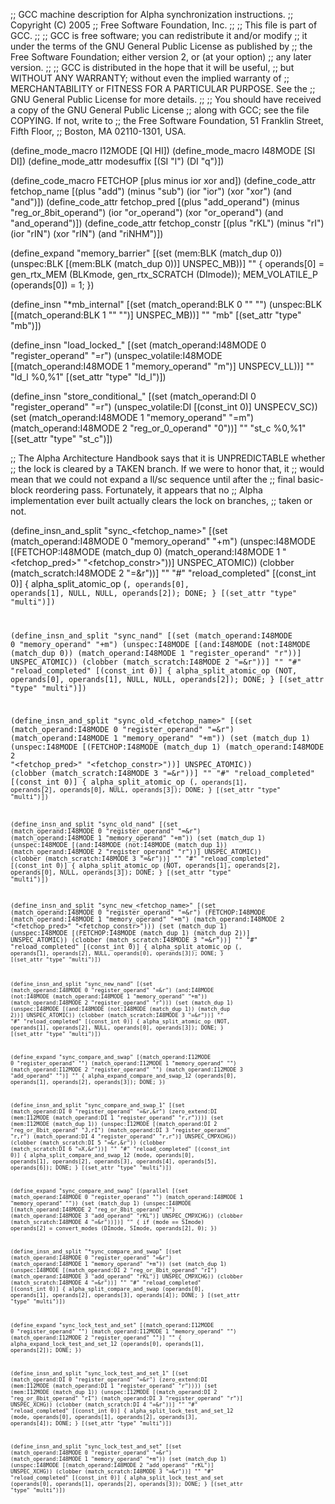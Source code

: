 ;; GCC machine description for Alpha synchronization instructions.
;; Copyright (C) 2005
;; Free Software Foundation, Inc.
;;
;; This file is part of GCC.
;;
;; GCC is free software; you can redistribute it and/or modify
;; it under the terms of the GNU General Public License as published by
;; the Free Software Foundation; either version 2, or (at your option)
;; any later version.
;;
;; GCC is distributed in the hope that it will be useful,
;; but WITHOUT ANY WARRANTY; without even the implied warranty of
;; MERCHANTABILITY or FITNESS FOR A PARTICULAR PURPOSE.  See the
;; GNU General Public License for more details.
;;
;; You should have received a copy of the GNU General Public License
;; along with GCC; see the file COPYING.  If not, write to
;; the Free Software Foundation, 51 Franklin Street, Fifth Floor,
;; Boston, MA 02110-1301, USA.

(define_mode_macro I12MODE [QI HI])
(define_mode_macro I48MODE [SI DI])
(define_mode_attr modesuffix [(SI "l") (DI "q")])

(define_code_macro FETCHOP [plus minus ior xor and])
(define_code_attr fetchop_name
  [(plus "add") (minus "sub") (ior "ior") (xor "xor") (and "and")])
(define_code_attr fetchop_pred
  [(plus "add_operand") (minus "reg_or_8bit_operand")
   (ior "or_operand") (xor "or_operand") (and "and_operand")])
(define_code_attr fetchop_constr
  [(plus "rKL") (minus "rI") (ior "rIN") (xor "rIN") (and "riNHM")])


(define_expand "memory_barrier"
  [(set (mem:BLK (match_dup 0))
	(unspec:BLK [(mem:BLK (match_dup 0))] UNSPEC_MB))]
  ""
{
  operands[0] = gen_rtx_MEM (BLKmode, gen_rtx_SCRATCH (DImode));
  MEM_VOLATILE_P (operands[0]) = 1;
})

(define_insn "*mb_internal"
  [(set (match_operand:BLK 0 "" "")
	(unspec:BLK [(match_operand:BLK 1 "" "")] UNSPEC_MB))]
  ""
  "mb"
  [(set_attr "type" "mb")])

(define_insn "load_locked_<mode>"
  [(set (match_operand:I48MODE 0 "register_operand" "=r")
	(unspec_volatile:I48MODE
	  [(match_operand:I48MODE 1 "memory_operand" "m")]
	  UNSPECV_LL))]
  ""
  "ld<modesuffix>_l %0,%1"
  [(set_attr "type" "ld_l")])

(define_insn "store_conditional_<mode>"
  [(set (match_operand:DI 0 "register_operand" "=r")
        (unspec_volatile:DI [(const_int 0)] UNSPECV_SC))
   (set (match_operand:I48MODE 1 "memory_operand" "=m")
	(match_operand:I48MODE 2 "reg_or_0_operand" "0"))]
  ""
  "st<modesuffix>_c %0,%1"
  [(set_attr "type" "st_c")])

;; The Alpha Architecture Handbook says that it is UNPREDICTABLE whether
;; the lock is cleared by a TAKEN branch.  If we were to honor that, it
;; would mean that we could not expand a ll/sc sequence until after the
;; final basic-block reordering pass.  Fortunately, it appears that no
;; Alpha implementation ever built actually clears the lock on branches,
;; taken or not.

(define_insn_and_split "sync_<fetchop_name><mode>"
  [(set (match_operand:I48MODE 0 "memory_operand" "+m")
	(unspec:I48MODE
	  [(FETCHOP:I48MODE (match_dup 0)
	     (match_operand:I48MODE 1 "<fetchop_pred>" "<fetchop_constr>"))]
	  UNSPEC_ATOMIC))
   (clobber (match_scratch:I48MODE 2 "=&r"))]
  ""
  "#"
  "reload_completed"
  [(const_int 0)]
{
  alpha_split_atomic_op (<CODE>, operands[0], operands[1],
			 NULL, NULL, operands[2]);
  DONE;
}
  [(set_attr "type" "multi")])

(define_insn_and_split "sync_nand<mode>"
  [(set (match_operand:I48MODE 0 "memory_operand" "+m")
	(unspec:I48MODE
	  [(and:I48MODE (not:I48MODE (match_dup 0))
	     (match_operand:I48MODE 1 "register_operand" "r"))]
	  UNSPEC_ATOMIC))
   (clobber (match_scratch:I48MODE 2 "=&r"))]
  ""
  "#"
  "reload_completed"
  [(const_int 0)]
{
  alpha_split_atomic_op (NOT, operands[0], operands[1],
			 NULL, NULL, operands[2]);
  DONE;
}
  [(set_attr "type" "multi")])

(define_insn_and_split "sync_old_<fetchop_name><mode>"
  [(set (match_operand:I48MODE 0 "register_operand" "=&r")
	(match_operand:I48MODE 1 "memory_operand" "+m"))
   (set (match_dup 1)
	(unspec:I48MODE
	  [(FETCHOP:I48MODE (match_dup 1)
	     (match_operand:I48MODE 2 "<fetchop_pred>" "<fetchop_constr>"))]
	  UNSPEC_ATOMIC))
   (clobber (match_scratch:I48MODE 3 "=&r"))]
  ""
  "#"
  "reload_completed"
  [(const_int 0)]
{
  alpha_split_atomic_op (<CODE>, operands[1], operands[2],
			 operands[0], NULL, operands[3]);
  DONE;
}
  [(set_attr "type" "multi")])

(define_insn_and_split "sync_old_nand<mode>"
  [(set (match_operand:I48MODE 0 "register_operand" "=&r")
	(match_operand:I48MODE 1 "memory_operand" "+m"))
   (set (match_dup 1)
	(unspec:I48MODE
	  [(and:I48MODE (not:I48MODE (match_dup 1))
	     (match_operand:I48MODE 2 "register_operand" "r"))]
	  UNSPEC_ATOMIC))
   (clobber (match_scratch:I48MODE 3 "=&r"))]
  ""
  "#"
  "reload_completed"
  [(const_int 0)]
{
  alpha_split_atomic_op (NOT, operands[1], operands[2],
			 operands[0], NULL, operands[3]);
  DONE;
}
  [(set_attr "type" "multi")])

(define_insn_and_split "sync_new_<fetchop_name><mode>"
  [(set (match_operand:I48MODE 0 "register_operand" "=&r")
	(FETCHOP:I48MODE 
	  (match_operand:I48MODE 1 "memory_operand" "+m")
	  (match_operand:I48MODE 2 "<fetchop_pred>" "<fetchop_constr>")))
   (set (match_dup 1)
	(unspec:I48MODE
	  [(FETCHOP:I48MODE (match_dup 1) (match_dup 2))]
	  UNSPEC_ATOMIC))
   (clobber (match_scratch:I48MODE 3 "=&r"))]
  ""
  "#"
  "reload_completed"
  [(const_int 0)]
{
  alpha_split_atomic_op (<CODE>, operands[1], operands[2],
			 NULL, operands[0], operands[3]);
  DONE;
}
  [(set_attr "type" "multi")])

(define_insn_and_split "sync_new_nand<mode>"
  [(set (match_operand:I48MODE 0 "register_operand" "=&r")
	(and:I48MODE 
	  (not:I48MODE (match_operand:I48MODE 1 "memory_operand" "+m"))
	  (match_operand:I48MODE 2 "register_operand" "r")))
   (set (match_dup 1)
	(unspec:I48MODE
	  [(and:I48MODE (not:I48MODE (match_dup 1)) (match_dup 2))]
	  UNSPEC_ATOMIC))
   (clobber (match_scratch:I48MODE 3 "=&r"))]
  ""
  "#"
  "reload_completed"
  [(const_int 0)]
{
  alpha_split_atomic_op (NOT, operands[1], operands[2],
			 NULL, operands[0], operands[3]);
  DONE;
}
  [(set_attr "type" "multi")])

(define_expand "sync_compare_and_swap<mode>"
  [(match_operand:I12MODE 0 "register_operand" "")
   (match_operand:I12MODE 1 "memory_operand" "")
   (match_operand:I12MODE 2 "register_operand" "")
   (match_operand:I12MODE 3 "add_operand" "")]
  ""
{
  alpha_expand_compare_and_swap_12 (operands[0], operands[1],
				    operands[2], operands[3]);
  DONE;
})

(define_insn_and_split "sync_compare_and_swap<mode>_1"
  [(set (match_operand:DI 0 "register_operand" "=&r,&r")
	(zero_extend:DI
	  (mem:I12MODE (match_operand:DI 1 "register_operand" "r,r"))))
   (set (mem:I12MODE (match_dup 1))
	(unspec:I12MODE
	  [(match_operand:DI 2 "reg_or_8bit_operand" "J,rI")
	   (match_operand:DI 3 "register_operand" "r,r")
	   (match_operand:DI 4 "register_operand" "r,r")]
	  UNSPEC_CMPXCHG))
   (clobber (match_scratch:DI 5 "=&r,&r"))
   (clobber (match_scratch:DI 6 "=X,&r"))]
  ""
  "#"
  "reload_completed"
  [(const_int 0)]
{
  alpha_split_compare_and_swap_12 (<MODE>mode, operands[0], operands[1],
				   operands[2], operands[3], operands[4],
				   operands[5], operands[6]);
  DONE;
}
  [(set_attr "type" "multi")])

(define_expand "sync_compare_and_swap<mode>"
  [(parallel
     [(set (match_operand:I48MODE 0 "register_operand" "")
	   (match_operand:I48MODE 1 "memory_operand" ""))
      (set (match_dup 1)
	   (unspec:I48MODE
	     [(match_operand:I48MODE 2 "reg_or_8bit_operand" "")
	      (match_operand:I48MODE 3 "add_operand" "rKL")]
	     UNSPEC_CMPXCHG))
      (clobber (match_scratch:I48MODE 4 "=&r"))])]
  ""
{
  if (<MODE>mode == SImode)
    operands[2] = convert_modes (DImode, SImode, operands[2], 0);
})

(define_insn_and_split "*sync_compare_and_swap<mode>"
  [(set (match_operand:I48MODE 0 "register_operand" "=&r")
	(match_operand:I48MODE 1 "memory_operand" "+m"))
   (set (match_dup 1)
	(unspec:I48MODE
	  [(match_operand:DI 2 "reg_or_8bit_operand" "rI")
	   (match_operand:I48MODE 3 "add_operand" "rKL")]
	  UNSPEC_CMPXCHG))
   (clobber (match_scratch:I48MODE 4 "=&r"))]
  ""
  "#"
  "reload_completed"
  [(const_int 0)]
{
  alpha_split_compare_and_swap (operands[0], operands[1], operands[2],
				operands[3], operands[4]);
  DONE;
}
  [(set_attr "type" "multi")])

(define_expand "sync_lock_test_and_set<mode>"
  [(match_operand:I12MODE 0 "register_operand" "")
   (match_operand:I12MODE 1 "memory_operand" "")
   (match_operand:I12MODE 2 "register_operand" "")]
  ""
{
  alpha_expand_lock_test_and_set_12 (operands[0], operands[1], operands[2]);
  DONE;
})

(define_insn_and_split "sync_lock_test_and_set<mode>_1"
  [(set (match_operand:DI 0 "register_operand" "=&r")
	(zero_extend:DI
	  (mem:I12MODE (match_operand:DI 1 "register_operand" "r"))))
   (set (mem:I12MODE (match_dup 1))
	(unspec:I12MODE
	  [(match_operand:DI 2 "reg_or_8bit_operand" "rI")
	   (match_operand:DI 3 "register_operand" "r")]
	  UNSPEC_XCHG))
   (clobber (match_scratch:DI 4 "=&r"))]
  ""
  "#"
  "reload_completed"
  [(const_int 0)]
{
  alpha_split_lock_test_and_set_12 (<MODE>mode, operands[0], operands[1],
				    operands[2], operands[3], operands[4]);
  DONE;
}
  [(set_attr "type" "multi")])

(define_insn_and_split "sync_lock_test_and_set<mode>"
  [(set (match_operand:I48MODE 0 "register_operand" "=&r")
	(match_operand:I48MODE 1 "memory_operand" "+m"))
   (set (match_dup 1)
	(unspec:I48MODE
	  [(match_operand:I48MODE 2 "add_operand" "rKL")]
	  UNSPEC_XCHG))
   (clobber (match_scratch:I48MODE 3 "=&r"))]
  ""
  "#"
  "reload_completed"
  [(const_int 0)]
{
  alpha_split_lock_test_and_set (operands[0], operands[1],
				 operands[2], operands[3]);
  DONE;
}
  [(set_attr "type" "multi")])
